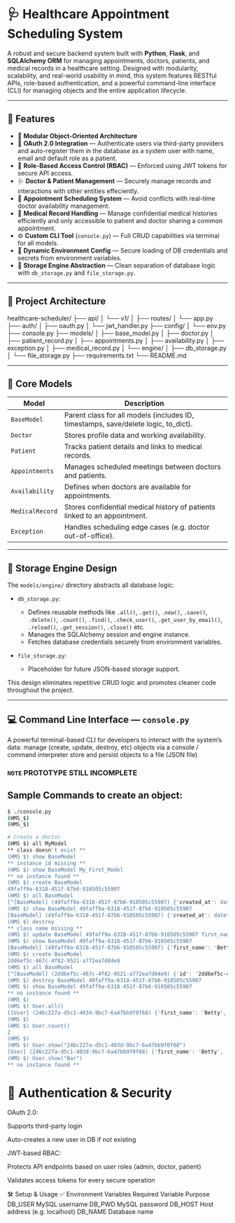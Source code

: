 # 🩺 Healthcare Appointment Scheduling System

A robust and secure backend system built with **Python**, **Flask**, and **SQLAlchemy ORM** for managing appointments, doctors, patients, and medical records in a healthcare setting. Designed with modularity, scalability, and real-world usability in mind, this system features RESTful APIs, role-based authentication, and a powerful command-line interface (CLI) for managing objects and the entire application lifecycle.

---

## 🚀 Features

- 🧠 **Modular Object-Oriented Architecture**
- 🔐 **OAuth 2.0 Integration** — Authenticate users via third-party providers and auto-register them in the database as a system user with name, email and default role as a patient.
- 🔑 **Role-Based Access Control (RBAC)** — Enforced using JWT tokens for secure API access.
- 🩺 **Doctor & Patient Management** — Securely manage records and interactions with other entities effeciently.
- 📅 **Appointment Scheduling System** — Avoid conflicts with real-time doctor availability management.
- 📄 **Medical Record Handling** — Manage confidential medical histories efficiently and only accessible to patient and doctor sharing a common appointment.
- ⚙️ **Custom CLI Tool** (`console.py`) — Full CRUD capabilities via terminal for all models.
- 🔁 **Dynamic Environment Config** — Secure loading of DB credentials and secrets from environment variables.
- 🧱 **Storage Engine Abstraction** — Clean separation of database logic with `db_storage.py` and `file_storage.py`.

---

## 🧠 Project Architecture

healthcare-scheduler/ ├── api/ │ └── v1/ │ ├── routes/ │ └── app.py ├── auth/ │ ├── oauth.py │ └── jwt_handler.py ├── config/ │ └── env.py ├── console.py ├── models/ │ ├── base_model.py │ ├── doctor.py │ ├── patient_record.py │ ├── appointments.py │ ├── availability.py │ ├── exception.py │ ├── medical_record.py │ └── engine/ │ ├── db_storage.py │ └── file_storage.py ├── requirements.txt └── README.md



---

## 🧩 Core Models

| Model            | Description |
|------------------|-------------|
| `BaseModel`       | Parent class for all models (includes ID, timestamps, save/delete logic, to_dict). |
| `Doctor`          | Stores profile data and working availability. |
| `Patient`         | Tracks patient details and links to medical records. |
| `Appointments`    | Manages scheduled meetings between doctors and patients. |
| `Availability`    | Defines when doctors are available for appointments. |
| `MedicalRecord`   | Stores confidential medical history of patients linked to an appointment. |
| `Exception`       | Handles scheduling edge cases (e.g. doctor out-of-office). |

---

## 🧠 Storage Engine Design

The `models/engine/` directory abstracts all database logic:

- `db_storage.py`: 
  - Defines reusable methods like `.all()`, `.get()`, `.new()`, `.save()`, `.delete()`, `.count()`, `.find()`, `.check_user()`, `.get_user_by_email()`, `.reload()`, `.get_session()`, `.close()` etc.
  - Manages the SQLAlchemy session and engine instance.
  - Fetches database credentials securely from environment variables.
  
- `file_storage.py`:
  - Placeholder for future JSON-based storage support.

This design eliminates repetitive CRUD logic and promotes cleaner code throughout the project.

---

## 💻 Command Line Interface — `console.py`

A powerful terminal-based CLI for developers to interact with the system’s data:
manage (create, update, destroy, etc) objects via a console / command interpreter
store and persist objects to a file (JSON file)

### **`NOTE`** PROTOTYPE STILL INCOMPLETE

## Sample Commands to create an object:
```bash
$ ./console.py
(HMS_$)
(HMS_$)

# Create a doctor
(HMS $) all MyModel
** class doesn't exist **
(HMS $) show BaseModel
** instance id missing **
(HMS $) show BaseModel My_First_Model
** no instance found **
(HMS $) create BaseModel
49faff9a-6318-451f-87b6-910505c55907
(HMS $) all BaseModel
["[BaseModel] (49faff9a-6318-451f-87b6-910505c55907) {'created_at': datetime.datetime(2017, 10, 2, 3, 10, 25, 903293), 'id': '49faff9a-6318-451f-87b6-910505c55907', 'updated_at': datetime.datetime(2017, 10, 2, 3, 10, 25, 903300)}"]
(HMS $) show BaseModel 49faff9a-6318-451f-87b6-910505c55907
[BaseModel] (49faff9a-6318-451f-87b6-910505c55907) {'created_at': datetime.datetime(2017, 10, 2, 3, 10, 25, 903293), 'id': '49faff9a-6318-451f-87b6-910505c55907', 'updated_at': datetime.datetime(2017, 10, 2, 3, 10, 25, 903300)}
(HMS $) destroy
** class name missing **
(HMS $) update BaseModel 49faff9a-6318-451f-87b6-910505c55907 first_name "Betty"
(HMS $) show BaseModel 49faff9a-6318-451f-87b6-910505c55907
[BaseModel] (49faff9a-6318-451f-87b6-910505c55907) {'first_name': 'Betty', 'id': '49faff9a-6318-451f-87b6-910505c55907', 'created_at': datetime.datetime(2017, 10, 2, 3, 10, 25, 903293), 'updated_at': datetime.datetime(2017, 10, 2, 3, 11, 3, 49401)}
(HMS $) create BaseModel
2dd6ef5c-467c-4f82-9521-a772ea7d84e9
(HMS $) all BaseModel
["[BaseModel] (2dd6ef5c-467c-4f82-9521-a772ea7d84e9) {'id': '2dd6ef5c-467c-4f82-9521-a772ea7d84e9', 'created_at': datetime.datetime(2017, 10, 2, 3, 11, 23, 639717), 'updated_at': datetime.datetime(2017, 10, 2, 3, 11, 23, 639724)}", "[BaseModel] (49faff9a-6318-451f-87b6-910505c55907) {'first_name': 'Betty', 'id': '49faff9a-6318-451f-87b6-910505c55907', 'created_at': datetime.datetime(2017, 10, 2, 3, 10, 25, 903293), 'updated_at': datetime.datetime(2017, 10, 2, 3, 11, 3, 49401)}"]
(HMS $) destroy BaseModel 49faff9a-6318-451f-87b6-910505c55907
(HMS $) show BaseModel 49faff9a-6318-451f-87b6-910505c55907
** no instance found **
(HMS $)
(HMS $) User.all()
[[User] (246c227a-d5c1-403d-9bc7-6a47bb9f0f68) {'first_name': 'Betty', 'last_name': 'Bar', 'created_at': datetime.datetime(2017, 9, 28, 21, 12, 19, 611352), 'updated_at': datetime.datetime(2017, 9, 28, 21, 12, 19, 611363), 'password': '63a9f0ea7bb98050796b649e85481845', 'email': 'airbnb@mail.com', 'id': '246c227a-d5c1-403d-9bc7-6a47bb9f0f68'}, [User] (38f22813-2753-4d42-b37c-57a17f1e4f88) {'first_name': 'Betty', 'last_name': 'Bar', 'created_at': datetime.datetime(2017, 9, 28, 21, 11, 42, 848279), 'updated_at': datetime.datetime(2017, 9, 28, 21, 11, 42, 848291), 'password': 'b9be11166d72e9e3ae7fd407165e4bd2', 'email': 'airbnb@mail.com', 'id': '38f22813-2753-4d42-b37c-57a17f1e4f88'}]
(HMS $)
(HMS $) User.count()
2
(HMS $)  
(HMS $) User.show("246c227a-d5c1-403d-9bc7-6a47bb9f0f68")
[User] (246c227a-d5c1-403d-9bc7-6a47bb9f0f68) {'first_name': 'Betty', 'last_name': 'Bar', 'created_at': datetime.datetime(2017, 9, 28, 21, 12, 19, 611352), 'updated_at': datetime.datetime(2017, 9, 28, 21, 12, 19, 611363), 'password': '63a9f0ea7bb98050796b649e85481845', 'email': 'airbnb@mail.com', 'id': '246c227a-d5c1-403d-9bc7-6a47bb9f0f68'}
(HMS $) User.show("Bar")
** no instance found **

```


# 🔐 Authentication & Security
OAuth 2.0:

Supports third-party login

Auto-creates a new user in DB if not existing

JWT-based RBAC:

Protects API endpoints based on user roles (admin, doctor, patient)

Validates access tokens for every secure operation




🛠️ Setup & Usage
✅ Environment Variables Required
Variable	Purpose
DB_USER	MySQL username
DB_PWD	MySQL password
DB_HOST	Host address (e.g. localhost)
DB_NAME	Database name




